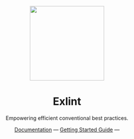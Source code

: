 <p align="center">
<img src="https://avatars.githubusercontent.com/u/105537618?s=400&u=2dd4bcb1c7f628777f05339c4a6ada8016dba60d&v=4" height="200">
</p>

<h1 align="center">
Exlint
</h1>
<p align="center">
Empowering efficient conventional best practices.
<p>
<div align="center">
  <a href="https://www.exlint.io/">Documentation</a> —
  <a href="https://www.exlint.io/guide">Getting Started Guide</a> —
</div>

